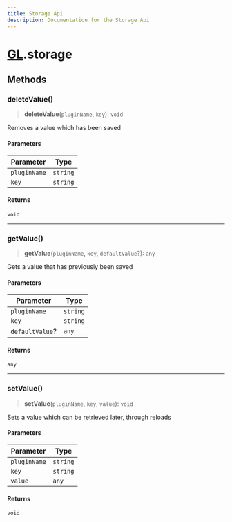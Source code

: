 ```yaml
---
title: Storage Api
description: Documentation for the Storage Api
---
```

# [GL](./api).storage

## Methods

### deleteValue()

> **deleteValue**(`pluginName`, `key`): `void`

Removes a value which has been saved

#### Parameters

| Parameter | Type |
| ------ | ------ |
| `pluginName` | `string` |
| `key` | `string` |

#### Returns

`void`

***

### getValue()

> **getValue**(`pluginName`, `key`, `defaultValue`?): `any`

Gets a value that has previously been saved

#### Parameters

| Parameter | Type |
| ------ | ------ |
| `pluginName` | `string` |
| `key` | `string` |
| `defaultValue`? | `any` |

#### Returns

`any`

***

### setValue()

> **setValue**(`pluginName`, `key`, `value`): `void`

Sets a value which can be retrieved later, through reloads

#### Parameters

| Parameter | Type |
| ------ | ------ |
| `pluginName` | `string` |
| `key` | `string` |
| `value` | `any` |

#### Returns

`void`
